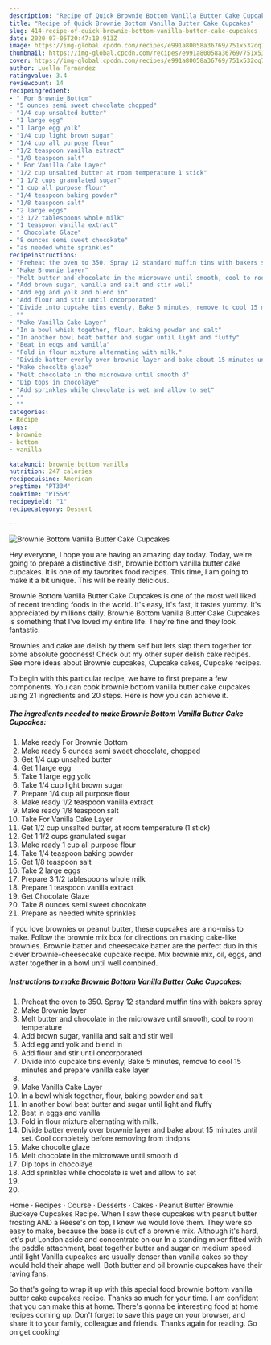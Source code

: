 ```yaml
---
description: "Recipe of Quick Brownie Bottom Vanilla Butter Cake Cupcakes"
title: "Recipe of Quick Brownie Bottom Vanilla Butter Cake Cupcakes"
slug: 414-recipe-of-quick-brownie-bottom-vanilla-butter-cake-cupcakes
date: 2020-07-05T20:47:10.913Z
image: https://img-global.cpcdn.com/recipes/e991a80058a36769/751x532cq70/brownie-bottom-vanilla-butter-cake-cupcakes-recipe-main-photo.jpg
thumbnail: https://img-global.cpcdn.com/recipes/e991a80058a36769/751x532cq70/brownie-bottom-vanilla-butter-cake-cupcakes-recipe-main-photo.jpg
cover: https://img-global.cpcdn.com/recipes/e991a80058a36769/751x532cq70/brownie-bottom-vanilla-butter-cake-cupcakes-recipe-main-photo.jpg
author: Luella Fernandez
ratingvalue: 3.4
reviewcount: 14
recipeingredient:
- " For Brownie Bottom"
- "5 ounces semi sweet chocolate chopped"
- "1/4 cup unsalted butter"
- "1 large egg"
- "1 large egg yolk"
- "1/4 cup light brown sugar"
- "1/4 cup all purpose flour"
- "1/2 teaspoon vanilla extract"
- "1/8 teaspoon salt"
- " For Vanilla Cake Layer"
- "1/2 cup unsalted butter at room temperature 1 stick"
- "1 1/2 cups granulated sugar"
- "1 cup all purpose flour"
- "1/4 teaspoon baking powder"
- "1/8 teaspoon salt"
- "2 large eggs"
- "3 1/2 tablespoons whole milk"
- "1 teaspoon vanilla extract"
- " Chocolate Glaze"
- "8 ounces semi sweet chocokate"
- "as needed white sprinkles"
recipeinstructions:
- "Preheat the oven to 350. Spray 12 standard muffin tins with bakers spray"
- "Make Brownie layer"
- "Melt butter and chocolate in the microwave until smooth, cool to room temperature"
- "Add brown sugar, vanilla and salt and stir well"
- "Add egg and yolk and blend in"
- "Add flour and stir until oncorporated"
- "Divide into cupcake tins evenly, Bake 5 minutes, remove to cool 15 minutes and prepare vanilla cake layer"
- ""
- "Make Vanilla Cake Layer"
- "In a bowl whisk together, flour, baking powder and salt"
- "In another bowl beat butter and sugar until light and fluffy"
- "Beat in eggs and vanilla"
- "Fold in flour mixture alternating with milk."
- "Divide batter evenly over brownie layer and bake about 15 minutes until set. Cool completely before removing from tindpns"
- "Make chocolte glaze"
- "Melt chocolate in the microwave until smooth d"
- "Dip tops in chocolaye"
- "Add sprinkles while chocolate is wet and allow to set"
- ""
- ""
categories:
- Recipe
tags:
- brownie
- bottom
- vanilla

katakunci: brownie bottom vanilla 
nutrition: 247 calories
recipecuisine: American
preptime: "PT33M"
cooktime: "PT55M"
recipeyield: "1"
recipecategory: Dessert

---
```



![Brownie Bottom Vanilla Butter Cake Cupcakes](https://img-global.cpcdn.com/recipes/e991a80058a36769/751x532cq70/brownie-bottom-vanilla-butter-cake-cupcakes-recipe-main-photo.jpg)

Hey everyone, I hope you are having an amazing day today. Today, we're going to prepare a distinctive dish, brownie bottom vanilla butter cake cupcakes. It is one of my favorites food recipes. This time, I am going to make it a bit unique. This will be really delicious.

Brownie Bottom Vanilla Butter Cake Cupcakes is one of the most well liked of recent trending foods in the world. It's easy, it's fast, it tastes yummy. It's appreciated by millions daily. Brownie Bottom Vanilla Butter Cake Cupcakes is something that I've loved my entire life. They're fine and they look fantastic.

Brownies and cake are delish by them self but lets slap them together for some absolute goodness! Check out my other super delish cake recipes. See more ideas about Brownie cupcakes, Cupcake cakes, Cupcake recipes.


To begin with this particular recipe, we have to first prepare a few components. You can cook brownie bottom vanilla butter cake cupcakes using 21 ingredients and 20 steps. Here is how you can achieve it.

<!--inarticleads1-->

##### The ingredients needed to make Brownie Bottom Vanilla Butter Cake Cupcakes:

1. Make ready  For Brownie Bottom
1. Make ready 5 ounces semi sweet chocolate, chopped
1. Get 1/4 cup unsalted butter
1. Get 1 large egg
1. Take 1 large egg yolk
1. Take 1/4 cup light brown sugar
1. Prepare 1/4 cup all purpose flour
1. Make ready 1/2 teaspoon vanilla extract
1. Make ready 1/8 teaspoon salt
1. Take  For Vanilla Cake Layer
1. Get 1/2 cup unsalted butter, at room temperature (1 stick)
1. Get 1 1/2 cups granulated sugar
1. Make ready 1 cup all purpose flour
1. Take 1/4 teaspoon baking powder
1. Get 1/8 teaspoon salt
1. Take 2 large eggs
1. Prepare 3 1/2 tablespoons whole milk
1. Prepare 1 teaspoon vanilla extract
1. Get  Chocolate Glaze
1. Take 8 ounces semi sweet chocokate
1. Prepare as needed white sprinkles


If you love brownies or peanut butter, these cupcakes are a no-miss to make. Follow the brownie mix box for directions on making cake-like brownies. Brownie batter and cheesecake batter are the perfect duo in this clever brownie-cheesecake cupcake recipe. Mix brownie mix, oil, eggs, and water together in a bowl until well combined. 

<!--inarticleads2-->

##### Instructions to make Brownie Bottom Vanilla Butter Cake Cupcakes:

1. Preheat the oven to 350. Spray 12 standard muffin tins with bakers spray
1. Make Brownie layer
1. Melt butter and chocolate in the microwave until smooth, cool to room temperature
1. Add brown sugar, vanilla and salt and stir well
1. Add egg and yolk and blend in
1. Add flour and stir until oncorporated
1. Divide into cupcake tins evenly, Bake 5 minutes, remove to cool 15 minutes and prepare vanilla cake layer
1. 
1. Make Vanilla Cake Layer
1. In a bowl whisk together, flour, baking powder and salt
1. In another bowl beat butter and sugar until light and fluffy
1. Beat in eggs and vanilla
1. Fold in flour mixture alternating with milk.
1. Divide batter evenly over brownie layer and bake about 15 minutes until set. Cool completely before removing from tindpns
1. Make chocolte glaze
1. Melt chocolate in the microwave until smooth d
1. Dip tops in chocolaye
1. Add sprinkles while chocolate is wet and allow to set
1. 
1. 


Home · Recipes · Course · Desserts · Cakes · Peanut Butter Brownie Buckeye Cupcakes Recipe. When I saw these cupcakes with peanut butter frosting AND a Reese&#39;s on top, I knew we would love them. They were so easy to make, because the base is out of a brownie mix. Although it&#39;s hard, let&#39;s put London aside and concentrate on our In a standing mixer fitted with the paddle attachment, beat together butter and sugar on medium speed until light Vanilla cupcakes are usually denser than vanilla cakes so they would hold their shape well. Both butter and oil brownie cupcakes have their raving fans. 

So that's going to wrap it up with this special food brownie bottom vanilla butter cake cupcakes recipe. Thanks so much for your time. I am confident that you can make this at home. There's gonna be interesting food at home recipes coming up. Don't forget to save this page on your browser, and share it to your family, colleague and friends. Thanks again for reading. Go on get cooking!
